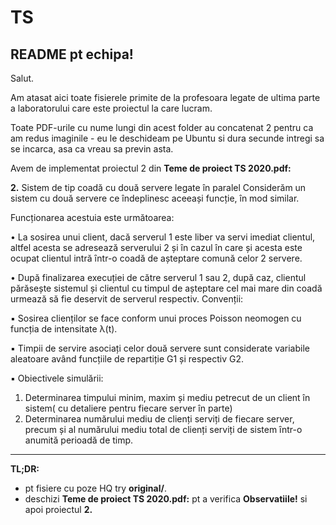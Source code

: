 # TS



## README pt echipa!

Salut.

Am atasat aici toate fisierele primite de la profesoara legate de ultima parte a laboratorului care este proiectul la care lucram.

Toate PDF-urile cu nume lungi din acest folder au concatenat 2 pentru ca am redus imaginile - eu le deschideam pe Ubuntu si dura secunde intregi sa se incarca, asa ca vreau sa previn asta.

Avem de implementat proiectul 2 din **Teme de proiect TS 2020.pdf:**

**2\.** Sistem de tip coadă cu două servere legate în paralel
Considerăm un sistem cu două servere ce îndeplinesc aceeași funcție, în mod similar.

Funcționarea acestuia este următoarea:

• La sosirea unui client, dacă serverul 1 este liber va servi imediat clientul, altfel
acesta se adresează serverului 2 și în cazul în care și acesta este ocupat clientul
intră ȋntr-o coadă de așteptare comună celor 2 servere.

• După finalizarea execuției de către serverul 1 sau 2, după caz, clientul
părăsește sistemul și clientul cu timpul de așteptare cel mai mare din coadă
urmează să fie deservit de serverul respectiv.
Convenții:

▪ Sosirea clienților se face conform unui proces Poisson neomogen cu
funcția de intensitate λ(t).

▪ Timpii de servire asociați celor două servere sunt considerate variabile aleatoare având funcțiile de repartiție G1 și respectiv G2.

▪ Obiectivele simulării:

   1. Determinarea timpului minim, maxim și mediu petrecut de un client
   în sistem( cu detaliere pentru fiecare server în parte)
   2. Determinarea numărului mediu de clienți serviți de fiecare server, precum și al numărului mediu total de clienți serviți de sistem ȋntr-o anumită perioadă de timp.

<hr/>

**TL;DR:**
* pt fisiere cu poze HQ try **original/**.
* deschizi **Teme de proiect TS 2020.pdf:** pt a verifica **Observatiile!** si apoi proiectul **2.**
